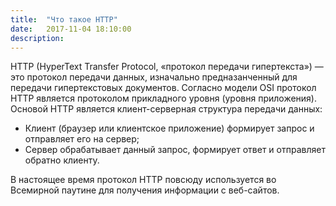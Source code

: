 ```yaml
---
title:  "Что такое HTTP"
date:   2017-11-04 18:10:00
description: 
---
```


HTTP (HyperText Transfer Protocol, «протокол передачи гипертекста») — это протокол передачи данных, изначально предназанченный для передачи гипертекстовых документов. Согласно модели OSI протокол HTTP является протоколом прикладного уровня (уровня приложения). Основой HTTP является клиент-серверная структура передачи данных:
- Клиент (браузер или клиентское приложение) формирует запрос и отправляет его на сервер;
- Сервер обрабатывает данный запрос, формирует ответ и отправляет обратно клиенту.


В настоящее время протокол HTTP повсюду используется во Всемирной паутине для получения информации с веб-сайтов.
